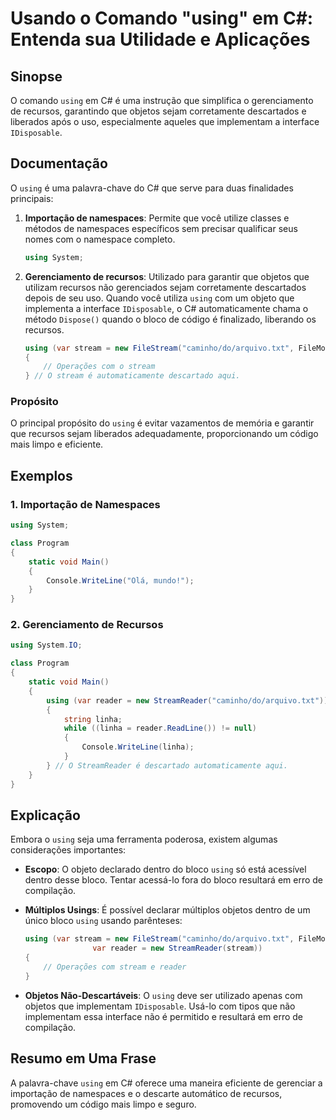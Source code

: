 <!--
Meta Description: # Usando o Comando "using" em C#: Entenda sua Utilidade e Aplicações ## Sinopse O comando `using` em C# é uma instrução que simplifica o gerenciamento...
Meta Keywords: using, que, recursos, com, stream
-->

# Usando o Comando "using" em C#: Entenda sua Utilidade e Aplicações

## Sinopse
O comando `using` em C# é uma instrução que simplifica o gerenciamento de recursos, garantindo que objetos sejam corretamente descartados e liberados após o uso, especialmente aqueles que implementam a interface `IDisposable`.

## Documentação
O `using` é uma palavra-chave do C# que serve para duas finalidades principais:

1. **Importação de namespaces**: Permite que você utilize classes e métodos de namespaces específicos sem precisar qualificar seus nomes com o namespace completo.
   
   ```csharp
   using System;
   ```

2. **Gerenciamento de recursos**: Utilizado para garantir que objetos que utilizam recursos não gerenciados sejam corretamente descartados depois de seu uso. Quando você utiliza `using` com um objeto que implementa a interface `IDisposable`, o C# automaticamente chama o método `Dispose()` quando o bloco de código é finalizado, liberando os recursos.

   ```csharp
   using (var stream = new FileStream("caminho/do/arquivo.txt", FileMode.Open))
   {
       // Operações com o stream
   } // O stream é automaticamente descartado aqui.
   ```

### Propósito
O principal propósito do `using` é evitar vazamentos de memória e garantir que recursos sejam liberados adequadamente, proporcionando um código mais limpo e eficiente.

## Exemplos

### 1. Importação de Namespaces
```csharp
using System;

class Program
{
    static void Main()
    {
        Console.WriteLine("Olá, mundo!");
    }
}
```

### 2. Gerenciamento de Recursos
```csharp
using System.IO;

class Program
{
    static void Main()
    {
        using (var reader = new StreamReader("caminho/do/arquivo.txt"))
        {
            string linha;
            while ((linha = reader.ReadLine()) != null)
            {
                Console.WriteLine(linha);
            }
        } // O StreamReader é descartado automaticamente aqui.
    }
}
```

## Explicação
Embora o `using` seja uma ferramenta poderosa, existem algumas considerações importantes:

- **Escopo**: O objeto declarado dentro do bloco `using` só está acessível dentro desse bloco. Tentar acessá-lo fora do bloco resultará em erro de compilação.
  
- **Múltiplos Usings**: É possível declarar múltiplos objetos dentro de um único bloco `using` usando parênteses:

   ```csharp
   using (var stream = new FileStream("caminho/do/arquivo.txt", FileMode.Open),
                  var reader = new StreamReader(stream))
   {
       // Operações com stream e reader
   }
   ```

- **Objetos Não-Descartáveis**: O `using` deve ser utilizado apenas com objetos que implementam `IDisposable`. Usá-lo com tipos que não implementam essa interface não é permitido e resultará em erro de compilação.

## Resumo em Uma Frase
A palavra-chave `using` em C# oferece uma maneira eficiente de gerenciar a importação de namespaces e o descarte automático de recursos, promovendo um código mais limpo e seguro.